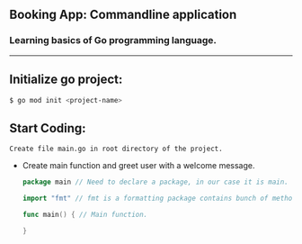 ## Booking App: Commandline application
### Learning basics of Go programming language.
---

## Initialize go project:
```sh
$ go mod init <project-name>
```

## Start Coding:
`Create file main.go in root directory of the project.`

* Create main function and greet user with a welcome message.
    ```go
    package main // Need to declare a package, in our case it is main.

    import "fmt" // fmt is a formatting package contains bunch of methods for printing to console.

    func main() { // Main function.

    }
    ```
